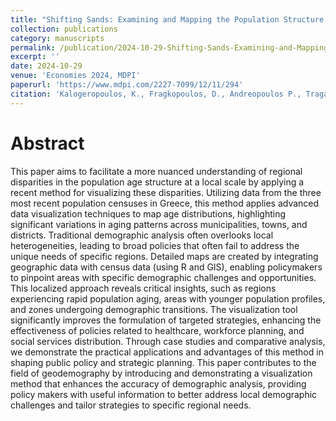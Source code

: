```yaml
---
title: "Shifting Sands: Examining and Mapping the Population Structure of Greece Through the Last Three Censuses"
collection: publications
category: manuscripts
permalink: /publication/2024-10-29-Shifting-Sands-Examining-and-Mapping-the-Population-Structure-of-Greece-Through-the-Last-Three-Censuses
excerpt: ''
date: 2024-10-29
venue: 'Economies 2024, MDPI'
paperurl: 'https://www.mdpi.com/2227-7099/12/11/294'
citation: 'Kalogeropoulos, K., Fragkopoulos, D., Andreopoulos P., Tragaki A. (2024). &quot;Shifting Sands: Examining and Mapping the Population Structure of Greece Through the Last Three Censuses&quot; <i>Economies</i> <b>2024</b>, <i>12</i>, 294. https://doi.org/10.3390/economies12110294'
---
```


Abstract
===

This paper aims to facilitate a more nuanced understanding of regional disparities in the population age structure at a local scale by applying a recent method for visualizing these disparities. Utilizing data from the three most recent population censuses in Greece, this method applies advanced data visualization techniques to map age distributions, highlighting significant variations in aging patterns across municipalities, towns, and districts. Traditional demographic analysis often overlooks local heterogeneities, leading to broad policies that often fail to address the unique needs of specific regions. Detailed maps are created by integrating geographic data with census data (using R and GIS), enabling policymakers to pinpoint areas with specific demographic challenges and opportunities. This localized approach reveals critical insights, such as regions experiencing rapid population aging, areas with younger population profiles, and zones undergoing demographic transitions. The visualization tool significantly improves the formulation of targeted strategies, enhancing the effectiveness of policies related to healthcare, workforce planning, and social services distribution. Through case studies and comparative analysis, we demonstrate the practical applications and advantages of this method in shaping public policy and strategic planning. This paper contributes to the field of geodemography by introducing and demonstrating a visualization method that enhances the accuracy of demographic analysis, providing policy makers with useful information to better address local demographic challenges and tailor strategies to specific regional needs.